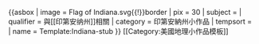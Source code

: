 {{asbox
| image     = Flag of Indiana.svg{{!}}border
| pix       = 30
| subject   = 
| qualifier = 與[[印第安纳州]]相關
| category  = 印第安納州小作品
| tempsort  =  
| name      = Template:Indiana-stub
}}<noinclude>
[[Category:美國地理小作品模板]]
</noinclude>